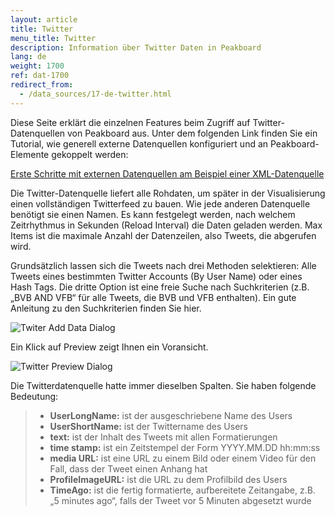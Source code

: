 ```yaml
---
layout: article
title: Twitter
menu_title: Twitter
description: Information über Twitter Daten in Peakboard
lang: de
weight: 1700
ref: dat-1700
redirect_from:
  - /data_sources/17-de-twitter.html
---
```

Diese Seite erklärt die einzelnen Features beim Zugriff auf Twitter-Datenquellen von Peakboard aus. Unter dem folgenden Link finden Sie ein Tutorial, wie generell externe Datenquellen konfiguriert und an Peakboard-Elemente gekoppelt werden:

[Erste Schritte mit externen Datenquellen am Beispiel einer XML-Datenquelle](/tutorials/03-de-xml-daten.html)

Die Twitter-Datenquelle liefert alle Rohdaten, um später in der Visualisierung einen vollständigen Twitterfeed zu bauen. Wie jede anderen Datenquelle benötigt sie einen Namen. Es kann festgelegt werden, nach welchem Zeitrhythmus in Sekunden (Reload Interval) die Daten geladen werden. Max Items ist die maximale Anzahl der Datenzeilen, also Tweets, die abgerufen wird.

Grundsätzlich lassen sich die Tweets nach drei Methoden selektieren: Alle Tweets eines bestimmten Twitter Accounts (By User Name) oder eines Hash Tags. Die dritte Option ist eine freie Suche nach Suchkriterien (z.B. „BVB AND VFB“ für alle Tweets, die BVB und VFB enthalten). Ein gute Anleitung zu den Suchkriterien finden Sie hier.

![Twiter Add Data Dialog](/assets/images/data-sources/twitter/twitter-add-data-dialog.png)

Ein Klick auf Preview zeigt Ihnen ein Voransicht.

![Twitter Preview Dialog](/assets/images/data-sources/twitter/twitter-preview-dialog.png)

Die Twitterdatenquelle hatte immer dieselben Spalten. Sie haben folgende Bedeutung:

> *	**UserLongName:** ist der ausgeschriebene Name des Users
> *	**UserShortName:** ist der Twittername des Users
> *	**text:** ist der Inhalt des Tweets mit allen Formatierungen
> *	**time stamp:** ist ein Zeitstempel der Form YYYY.MM.DD hh:mm:ss
> *	**media URL:** ist eine URL zu einem Bild oder einem Video für den Fall, dass der Tweet einen Anhang hat
> *	**ProfileImageURL:** ist die URL zu dem Profilbild des Users
> *	**TimeAgo:** ist die fertig formatierte, aufbereitete Zeitangabe, z.B. „5 minutes ago“, falls der Tweet vor 5 Minuten abgesetzt wurde

